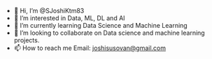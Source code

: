 - 👋 Hi, I’m @SJoshiKtm83
- 👀 I’m interested in Data, ML, DL and AI
- 🌱 I’m currently learning Data Science and Machine Learning
- 💞️ I’m looking to collaborate on Data science and machine learning projects.
- 📫 How to reach me Email: joshisusovan@gmail.com

<!---
SJoshiKtm83/SJoshiKtm83 is a ✨ special ✨ repository because its `README.md` (this file) appears on your GitHub profile.
You can click the Preview link to take a look at your changes.
--->
